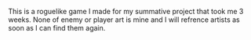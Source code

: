 This is a roguelike game I made for my summative project that took me 3 weeks. 
None of enemy or player art is mine and I will refrence artists as soon as I can find them again.
